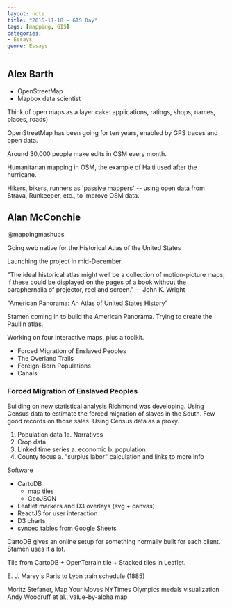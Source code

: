 ```yaml
---
layout: note
title: "2015-11-18 - GIS Day"
tags: [mapping, GIS]
categories:
- Essays
genre: Essays
...
```


## Alex Barth

- OpenStreetMap
- Mapbox data scientist

Think of open maps as a layer cake: applications, ratings, shops, names, places, roads)

OpenStreetMap has been going for ten years, enabled by GPS traces and open data.

Around 30,000 people make edits in OSM every month.

Humanitarian mapping in OSM, the example of Haiti used after the hurricane.

Hikers, bikers, runners as 'passive mappers' -- using open data from Strava, Runkeeper, etc., to improve OSM data.

## Alan McConchie

@mappingmashups

Going web native for the Historical Atlas of the United States

Launching the project in mid-December.

"The ideal historical atlas might well be a collection of motion-picture maps, if these could be displayed on the pages of a book without the paraphernalia of projector, reel and screen." -- John K. Wright

"American Panorama: An Atlas of United States History"

Stamen coming in to build the American Panorama. Trying to create the Paullin atlas.

Working on four interactive maps, plus a toolkit.

- Forced Migration of Enslaved Peoples
- The Overland Trails
- Foreign-Born Populations
- Canals

### Forced Migration of Enslaved Peoples

Building on new statistical analysis Richmond was developing. Using Census data to estimate the forced migration of slaves in the South. Few good records on those sales. Using Census data as a proxy.

1. Population data
  1a. Narratives
2. Crop data
3. Linked time series
  a. economic
  b. population
4. County focus
  a. "surplus labor" calculation and links to more info

Software

- CartoDB
  - map tiles
  - GeoJSON
- Leaflet markers and D3 overlays (svg + canvas)
- ReactJS for user interaction
- D3 charts
- synced tables from Google Sheets

CartoDB gives an online setup for something normally built for each client. Stamen uses it a lot.

Tile from CartoDB + OpenTerrain tile + Stacked tiles in Leaflet.

E. J. Marey's Paris to Lyon train schedule (1885)

Moritz Stefaner, Map Your Moves
NYTimes Olympics medals visualization
Andy Woodruff et al., value-by-alpha map
